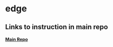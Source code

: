 # edge

## Links to instruction in main repo 
#### [Main Repo](https://github.com/freebattie/EdgeToAppExam) 
